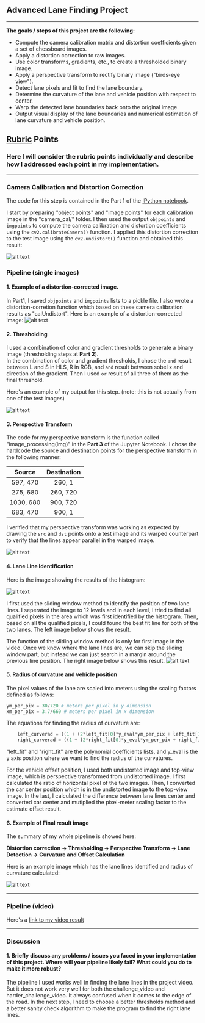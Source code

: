 ## Advanced Lane Finding Project

---


**The goals / steps of this project are the following:**

* Compute the camera calibration matrix and distortion coefficients given a set of chessboard images.
* Apply a distortion correction to raw images.
* Use color transforms, gradients, etc., to create a thresholded binary image.
* Apply a perspective transform to rectify binary image ("birds-eye view").
* Detect lane pixels and fit to find the lane boundary.
* Determine the curvature of the lane and vehicle position with respect to center.
* Warp the detected lane boundaries back onto the original image.
* Output visual display of the lane boundaries and numerical estimation of lane curvature and vehicle position.

[//]: # (Image References)

[image1]: ./output_images/image1.png
[image2]: ./output_images/image2.png 
[image3]: ./output_images/image3.png
[image4]: ./output_images/image4.png
[image5]: ./output_images/image5.png 
[image6]: ./output_images/image6.png
[image7]: ./output_images/image7.png
[image8]: ./output_images/image8.png
[image9]: ./output_images/image9.png
[image10]: ./output_images/image10.png
[video1]: ./output_videos/project_video_output.mp4 "Video"

## [Rubric](https://review.udacity.com/#!/rubrics/571/view) Points

### Here I will consider the rubric points individually and describe how I addressed each point in my implementation.  

---



### Camera Calibration and Distortion Correction


The code for this step is contained in the Part 1 of the [IPython notebook](./Advanced_Lane_Finding.ipynb).  

I start by preparing "object points" and "image points" for each calibration image in the "camera_cal/" folder. I then used the output `objpoints` and `imgpoints` to compute the camera calibration and distortion coefficients using the `cv2.calibrateCamera()` function.  I applied this distortion correction to the test image using the `cv2.undistort()` function and obtained this result: 

![alt text][image1]


### Pipeline (single images)

#### 1. Example of a distortion-corrected image.

In Part1, I saved `objpoints` and `imgpoints` lists to a pickle file. I also wrote a distortion-corretion function which based on these camera calibration results as "calUndistort".
Here is an example of a distortion-corrected image:
![alt text][image2]


#### 2. Thresholding

I used a combination of color and gradient thresholds to generate a binary image (thresholding steps at **Part 2**).  
In the combination of color and gradient thresholds, I chose the `and` result between L and S in HLS, R in RGB, and `and` result between sobel x and direction of the gradient. Then I used `or` result of all three of them as the final threshold. 

Here's an example of my output for this step.  (note: this is not actually from one of the test images)

![alt text][image6]

#### 3. Perspective Transform

The code for my perspective transform is the function called "image_processing(img)" in the **Part 3** of the Jupyter Notebook.  I chose the hardcode the source and destination points for the perspective transform in the following manner:


| Source        | Destination   | 
|:-------------:|:-------------:| 
| 597, 470      | 260, 1        | 
| 275, 680      | 260, 720      |
| 1030, 680     | 900, 720      |
| 683, 470      | 900, 1        |

I verified that my perspective transform was working as expected by drawing the `src` and `dst` points onto a test image and its warped counterpart to verify that the lines appear parallel in the warped image.

![alt text][image7]

#### 4. Lane Line Identification

Here is the image showing the results of the histogram:

![alt text][image8]

I first used the sliding window method to identify the position of two lane lines. I seperated the image to 12 levels and in each level, I tried to find all qualified pixels in the area which was first identified by the histogram. Then, based on all the qualified pixels, I could found the best fit line for both of the two lanes. The left image below shows the result.

The function of the sliding window method is only for first image in the video. Once we know where the lane lines are, we can skip the sliding window part, but instead we can just search in a margin around the previous line position. The right image below shows this result.
![alt text][image9]

#### 5. Radius of curvature and vehicle position

The pixel values of the lane are scaled into meters using the scaling factors defined as follows:

```python
ym_per_pix = 30/720 # meters per pixel in y dimension
xm_per_pix = 3.7/660 # meters per pixel in x dimension
```

The equations for finding the radius of curvature are:

```python
    left_curverad = ((1 + (2*left_fit[0]*y_eval*ym_per_pix + left_fit[1])**2)**1.5) / np.absolute(2*left_fit[0])
    right_curverad = ((1 + (2*right_fit[0]*y_eval*ym_per_pix + right_fit[1])**2)**1.5) / np.absolute(2*right_fit[0])
```
"left_fit" and "right_fit" are the polynomial coefficients lists, and y_eval is the y axis position where we want to find the radius of the curvatures.

For the vehicle offset position, I used both undistorted image and top-view image, which is perspective transformed from undistorted image. I first calculated the ratio of horizontal pixel of the two images. Then, I converted the car center position which is in the undistorted image to the top-view image. In the last, I calculated the difference between lane lines center and converted car center and mutiplied the pixel-meter scaling factor to the estimate offset result.


#### 6. Example of Final result image 

The summary of my whole pipeline is showed here: 

**Distortion correction → Thresholding → Perspective Transform → Lane Detection → Curvature and Offset Calculation**

Here is an example image which has the lane lines identified and radius of curvature calculated:

![alt text][image10]

---

### Pipeline (video)


Here's a [link to my video result](./output_videos/project_video.mp4)

---

### Discussion

#### 1. Briefly discuss any problems / issues you faced in your implementation of this project.  Where will your pipeline likely fail?  What could you do to make it more robust?

The pipeline I used works well in finding the lane lines in the project video. But it does not work very well for both the challenge_video and harder_challenge_video. It always confused when it comes to the edge of the road. In the next step, I need to choose a better thresholds method and a better sanity check algorithm to make the program to find the right lane lines.
